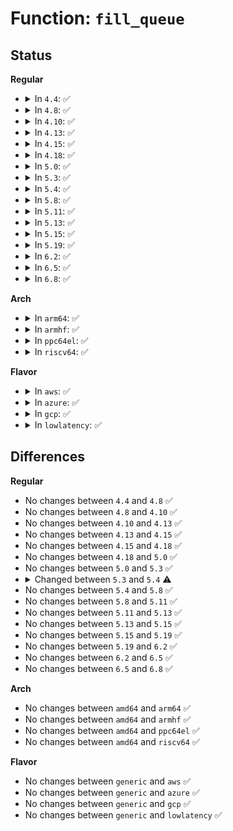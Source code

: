 # Function: <code>fill_queue</code>

## Status
<b>Regular</b>
<ul>
<li>
<details>
<summary>In <code>4.4</code>: ✅</summary>

```c
unsigned int fill_queue(struct virtqueue *vq, spinlock_t *lock);
```

**Collision:** Unique Static

**Inline:** No

**Transformation:** False

**Instances:**

```
In drivers/char/virtio_console.c (ffffffff81517f20)
Location: drivers/char/virtio_console.c:1358
Inline: False
Direct callers:
  - drivers/char/virtio_console.c:virtcons_restore
  - drivers/char/virtio_console.c:virtcons_restore
  - drivers/char/virtio_console.c:add_port
  - drivers/char/virtio_console.c:virtcons_probe
```
**Symbols:**

```
ffffffff81517f20-ffffffff81517fc4: fill_queue (STB_LOCAL)
```
</details>
</li>
<li>
<details>
<summary>In <code>4.8</code>: ✅</summary>

```c
unsigned int fill_queue(struct virtqueue *vq, spinlock_t *lock);
```

**Collision:** Unique Static

**Inline:** No

**Transformation:** False

**Instances:**

```
In drivers/char/virtio_console.c (ffffffff8156ac40)
Location: drivers/char/virtio_console.c:1365
Inline: False
Direct callers:
  - drivers/char/virtio_console.c:virtcons_restore
  - drivers/char/virtio_console.c:virtcons_restore
  - drivers/char/virtio_console.c:virtcons_probe
  - drivers/char/virtio_console.c:add_port
```
**Symbols:**

```
ffffffff8156ac40-ffffffff8156ace4: fill_queue (STB_LOCAL)
```
</details>
</li>
<li>
<details>
<summary>In <code>4.10</code>: ✅</summary>

```c
unsigned int fill_queue(struct virtqueue *vq, spinlock_t *lock);
```

**Collision:** Unique Static

**Inline:** No

**Transformation:** False

**Instances:**

```
In drivers/char/virtio_console.c (ffffffff815973b0)
Location: drivers/char/virtio_console.c:1364
Inline: False
Direct callers:
  - drivers/char/virtio_console.c:virtcons_restore
  - drivers/char/virtio_console.c:virtcons_restore
  - drivers/char/virtio_console.c:virtcons_probe
  - drivers/char/virtio_console.c:add_port
```
**Symbols:**

```
ffffffff815973b0-ffffffff81597454: fill_queue (STB_LOCAL)
```
</details>
</li>
<li>
<details>
<summary>In <code>4.13</code>: ✅</summary>

```c
unsigned int fill_queue(struct virtqueue *vq, spinlock_t *lock);
```

**Collision:** Unique Static

**Inline:** No

**Transformation:** False

**Instances:**

```
In drivers/char/virtio_console.c (ffffffff815ab3d0)
Location: drivers/char/virtio_console.c:1372
Inline: False
Direct callers:
  - drivers/char/virtio_console.c:virtcons_restore
  - drivers/char/virtio_console.c:virtcons_restore
  - drivers/char/virtio_console.c:virtcons_probe
  - drivers/char/virtio_console.c:add_port
```
**Symbols:**

```
ffffffff815ab3d0-ffffffff815ab474: fill_queue (STB_LOCAL)
```
</details>
</li>
<li>
<details>
<summary>In <code>4.15</code>: ✅</summary>

```c
unsigned int fill_queue(struct virtqueue *vq, spinlock_t *lock);
```

**Collision:** Unique Static

**Inline:** No

**Transformation:** False

**Instances:**

```
In drivers/char/virtio_console.c (ffffffff81611d60)
Location: drivers/char/virtio_console.c:1369
Inline: False
Direct callers:
  - drivers/char/virtio_console.c:virtcons_restore
  - drivers/char/virtio_console.c:virtcons_restore
  - drivers/char/virtio_console.c:virtcons_probe
  - drivers/char/virtio_console.c:add_port
```
**Symbols:**

```
ffffffff81611d60-ffffffff81611e04: fill_queue (STB_LOCAL)
```
</details>
</li>
<li>
<details>
<summary>In <code>4.18</code>: ✅</summary>

```c
unsigned int fill_queue(struct virtqueue *vq, spinlock_t *lock);
```

**Collision:** Unique Static

**Inline:** No

**Transformation:** False

**Instances:**

```
In drivers/char/virtio_console.c (ffffffff8164bd40)
Location: drivers/char/virtio_console.c:1368
Inline: False
Direct callers:
  - drivers/char/virtio_console.c:virtcons_restore
  - drivers/char/virtio_console.c:virtcons_restore
  - drivers/char/virtio_console.c:virtcons_probe
  - drivers/char/virtio_console.c:add_port
```
**Symbols:**

```
ffffffff8164bd40-ffffffff8164bddb: fill_queue (STB_LOCAL)
```
</details>
</li>
<li>
<details>
<summary>In <code>5.0</code>: ✅</summary>

```c
unsigned int fill_queue(struct virtqueue *vq, spinlock_t *lock);
```

**Collision:** Unique Static

**Inline:** No

**Transformation:** False

**Instances:**

```
In drivers/char/virtio_console.c (ffffffff81669a20)
Location: drivers/char/virtio_console.c:1341
Inline: False
Direct callers:
  - drivers/char/virtio_console.c:virtcons_restore
  - drivers/char/virtio_console.c:virtcons_restore
  - drivers/char/virtio_console.c:virtcons_probe
  - drivers/char/virtio_console.c:add_port
```
**Symbols:**

```
ffffffff81669a20-ffffffff81669abb: fill_queue (STB_LOCAL)
```
</details>
</li>
<li>
<details>
<summary>In <code>5.3</code>: ✅</summary>

```c
unsigned int fill_queue(struct virtqueue *vq, spinlock_t *lock);
```

**Collision:** Unique Static

**Inline:** No

**Transformation:** False

**Instances:**

```
In drivers/char/virtio_console.c (ffffffff8169f6a0)
Location: drivers/char/virtio_console.c:1328
Inline: False
Direct callers:
  - drivers/char/virtio_console.c:virtcons_restore
  - drivers/char/virtio_console.c:virtcons_restore
  - drivers/char/virtio_console.c:virtcons_probe
  - drivers/char/virtio_console.c:add_port
```
**Symbols:**

```
ffffffff8169f6a0-ffffffff8169f73b: fill_queue (STB_LOCAL)
```
</details>
</li>
<li>
<details>
<summary>In <code>5.4</code>: ✅</summary>

```c
int fill_queue(struct virtqueue *vq, spinlock_t *lock);
```

**Collision:** Unique Static

**Inline:** No

**Transformation:** False

**Instances:**

```
In drivers/char/virtio_console.c (ffffffff816c2430)
Location: drivers/char/virtio_console.c:1328
Inline: False
Direct callers:
  - drivers/char/virtio_console.c:virtcons_restore
  - drivers/char/virtio_console.c:virtcons_restore
  - drivers/char/virtio_console.c:virtcons_probe
  - drivers/char/virtio_console.c:add_port
```
**Symbols:**

```
ffffffff816c2430-ffffffff816c24dc: fill_queue (STB_LOCAL)
```
</details>
</li>
<li>
<details>
<summary>In <code>5.8</code>: ✅</summary>

```c
int fill_queue(struct virtqueue *vq, spinlock_t *lock);
```

**Collision:** Unique Static

**Inline:** No

**Transformation:** False

**Instances:**

```
In drivers/char/virtio_console.c (ffffffff81775fc0)
Location: drivers/char/virtio_console.c:1326
Inline: False
Direct callers:
  - drivers/char/virtio_console.c:virtcons_restore
  - drivers/char/virtio_console.c:virtcons_restore
  - drivers/char/virtio_console.c:virtcons_probe
```
**Symbols:**

```
ffffffff81775fc0-ffffffff817760be: fill_queue (STB_LOCAL)
```
</details>
</li>
<li>
<details>
<summary>In <code>5.11</code>: ✅</summary>

```c
int fill_queue(struct virtqueue *vq, spinlock_t *lock);
```

**Collision:** Unique Static

**Inline:** No

**Transformation:** False

**Instances:**

```
In drivers/char/virtio_console.c (ffffffff81790cf0)
Location: drivers/char/virtio_console.c:1326
Inline: False
Direct callers:
  - drivers/char/virtio_console.c:virtcons_restore
  - drivers/char/virtio_console.c:virtcons_restore
  - drivers/char/virtio_console.c:virtcons_probe
```
**Symbols:**

```
ffffffff81790cf0-ffffffff81790dee: fill_queue (STB_LOCAL)
```
</details>
</li>
<li>
<details>
<summary>In <code>5.13</code>: ✅</summary>

```c
int fill_queue(struct virtqueue *vq, spinlock_t *lock);
```

**Collision:** Unique Static

**Inline:** No

**Transformation:** False

**Instances:**

```
In drivers/char/virtio_console.c (ffffffff81773c90)
Location: drivers/char/virtio_console.c:1326
Inline: False
Direct callers:
  - drivers/char/virtio_console.c:virtcons_restore
  - drivers/char/virtio_console.c:virtcons_restore
  - drivers/char/virtio_console.c:virtcons_probe
```
**Symbols:**

```
ffffffff81773c90-ffffffff81773d8e: fill_queue (STB_LOCAL)
```
</details>
</li>
<li>
<details>
<summary>In <code>5.15</code>: ✅</summary>

```c
int fill_queue(struct virtqueue *vq, spinlock_t *lock);
```

**Collision:** Unique Static

**Inline:** No

**Transformation:** False

**Instances:**

```
In drivers/char/virtio_console.c (ffffffff817fa060)
Location: drivers/char/virtio_console.c:1326
Inline: False
Direct callers:
  - drivers/char/virtio_console.c:virtcons_restore
  - drivers/char/virtio_console.c:virtcons_restore
  - drivers/char/virtio_console.c:virtcons_probe
```
**Symbols:**

```
ffffffff817fa060-ffffffff817fa15e: fill_queue (STB_LOCAL)
```
</details>
</li>
<li>
<details>
<summary>In <code>5.19</code>: ✅</summary>

```c
int fill_queue(struct virtqueue *vq, spinlock_t *lock);
```

**Collision:** Unique Static

**Inline:** No

**Transformation:** False

**Instances:**

```
In drivers/char/virtio_console.c (ffffffff81936fa0)
Location: drivers/char/virtio_console.c:1327
Inline: False
Direct callers:
  - drivers/char/virtio_console.c:virtcons_restore
  - drivers/char/virtio_console.c:virtcons_restore
  - drivers/char/virtio_console.c:virtcons_probe
```
**Symbols:**

```
ffffffff81936fa0-ffffffff819370d5: fill_queue (STB_LOCAL)
```
</details>
</li>
<li>
<details>
<summary>In <code>6.2</code>: ✅</summary>

```c
int fill_queue(struct virtqueue *vq, spinlock_t *lock);
```

**Collision:** Unique Static

**Inline:** No

**Transformation:** False

**Instances:**

```
In drivers/char/virtio_console.c (ffffffff81a96e80)
Location: drivers/char/virtio_console.c:1322
Inline: False
Direct callers:
  - drivers/char/virtio_console.c:virtcons_restore
  - drivers/char/virtio_console.c:virtcons_restore
  - drivers/char/virtio_console.c:virtcons_probe
```
**Symbols:**

```
ffffffff81a96e80-ffffffff81a96fb5: fill_queue (STB_LOCAL)
```
</details>
</li>
<li>
<details>
<summary>In <code>6.5</code>: ✅</summary>

```c
int fill_queue(struct virtqueue *vq, spinlock_t *lock);
```

**Collision:** Unique Static

**Inline:** No

**Transformation:** False

**Instances:**

```
In drivers/char/virtio_console.c (ffffffff81ae2690)
Location: drivers/char/virtio_console.c:1323
Inline: False
Direct callers:
  - drivers/char/virtio_console.c:virtcons_restore
  - drivers/char/virtio_console.c:virtcons_restore
  - drivers/char/virtio_console.c:virtcons_probe
```
**Symbols:**

```
ffffffff81ae2690-ffffffff81ae27c5: fill_queue (STB_LOCAL)
```
</details>
</li>
<li>
<details>
<summary>In <code>6.8</code>: ✅</summary>

```c
int fill_queue(struct virtqueue *vq, spinlock_t *lock);
```

**Collision:** Unique Static

**Inline:** No

**Transformation:** False

**Instances:**

```
In drivers/char/virtio_console.c (ffffffff81b35a80)
Location: drivers/char/virtio_console.c:1291
Inline: False
Direct callers:
  - drivers/char/virtio_console.c:virtcons_restore
  - drivers/char/virtio_console.c:virtcons_restore
  - drivers/char/virtio_console.c:virtcons_probe
```
**Symbols:**

```
ffffffff81b35a80-ffffffff81b35bb5: fill_queue (STB_LOCAL)
```
</details>
</li>
</ul>
<b>Arch</b>
<ul>
<li>
<details>
<summary>In <code>arm64</code>: ✅</summary>

```c
int fill_queue(struct virtqueue *vq, spinlock_t *lock);
```

**Collision:** Unique Static

**Inline:** No

**Transformation:** False

**Instances:**

```
In drivers/char/virtio_console.c (ffff8000108b5018)
Location: drivers/char/virtio_console.c:1328
Inline: False
Direct callers:
  - drivers/char/virtio_console.c:virtcons_restore
  - drivers/char/virtio_console.c:virtcons_restore
  - drivers/char/virtio_console.c:virtcons_probe
  - drivers/char/virtio_console.c:add_port
```
**Symbols:**

```
ffff8000108b5018-ffff8000108b5174: fill_queue (STB_LOCAL)
```
</details>
</li>
<li>
<details>
<summary>In <code>armhf</code>: ✅</summary>

```c
int fill_queue(struct virtqueue *vq, spinlock_t *lock);
```

**Collision:** Unique Static

**Inline:** No

**Transformation:** False

**Instances:**

```
In drivers/char/virtio_console.c (c09af304)
Location: drivers/char/virtio_console.c:1328
Inline: False
Direct callers:
  - drivers/char/virtio_console.c:virtcons_restore
  - drivers/char/virtio_console.c:virtcons_restore
  - drivers/char/virtio_console.c:virtcons_probe
  - drivers/char/virtio_console.c:add_port
```
**Symbols:**

```
c09af304-c09af3c8: fill_queue (STB_LOCAL)
```
</details>
</li>
<li>
<details>
<summary>In <code>ppc64el</code>: ✅</summary>

```c
int fill_queue(struct virtqueue *vq, spinlock_t *lock);
```

**Collision:** Unique Static

**Inline:** No

**Transformation:** False

**Instances:**

```
In drivers/char/virtio_console.c (c00000000094e780)
Location: drivers/char/virtio_console.c:1328
Inline: False
Direct callers:
  - drivers/char/virtio_console.c:virtcons_restore
  - drivers/char/virtio_console.c:virtcons_restore
  - drivers/char/virtio_console.c:virtcons_probe
  - drivers/char/virtio_console.c:add_port
```
**Symbols:**

```
c00000000094e780-c00000000094e96c: fill_queue (STB_LOCAL)
```
</details>
</li>
<li>
<details>
<summary>In <code>riscv64</code>: ✅</summary>

```c
int fill_queue(struct virtqueue *vq, spinlock_t *lock);
```

**Collision:** Unique Static

**Inline:** No

**Transformation:** False

**Instances:**

```
In drivers/char/virtio_console.c (ffffffe0005663d8)
Location: drivers/char/virtio_console.c:1328
Inline: False
Direct callers:
  - drivers/char/virtio_console.c:virtcons_probe
  - drivers/char/virtio_console.c:add_port
```
**Symbols:**

```
ffffffe0005663d8-ffffffe0005664f6: fill_queue (STB_LOCAL)
```
</details>
</li>
</ul>
<b>Flavor</b>
<ul>
<li>
<details>
<summary>In <code>aws</code>: ✅</summary>

```c
int fill_queue(struct virtqueue *vq, spinlock_t *lock);
```

**Collision:** Unique Static

**Inline:** No

**Transformation:** False

**Instances:**

```
In drivers/char/virtio_console.c (ffffffff81687e80)
Location: drivers/char/virtio_console.c:1328
Inline: False
Direct callers:
  - drivers/char/virtio_console.c:virtcons_restore
  - drivers/char/virtio_console.c:virtcons_restore
  - drivers/char/virtio_console.c:virtcons_probe
  - drivers/char/virtio_console.c:add_port
```
**Symbols:**

```
ffffffff81687e80-ffffffff81687f2c: fill_queue (STB_LOCAL)
```
</details>
</li>
<li>
<details>
<summary>In <code>azure</code>: ✅</summary>

```c
int fill_queue(struct virtqueue *vq, spinlock_t *lock);
```

**Collision:** Unique Static

**Inline:** No

**Transformation:** False

**Instances:**

```
In drivers/char/virtio_console.c (ffffffff816659b0)
Location: drivers/char/virtio_console.c:1328
Inline: False
Direct callers:
  - drivers/char/virtio_console.c:virtcons_restore
  - drivers/char/virtio_console.c:virtcons_restore
  - drivers/char/virtio_console.c:virtcons_probe
  - drivers/char/virtio_console.c:add_port
```
**Symbols:**

```
ffffffff816659b0-ffffffff81665a47: fill_queue (STB_LOCAL)
```
</details>
</li>
<li>
<details>
<summary>In <code>gcp</code>: ✅</summary>

```c
int fill_queue(struct virtqueue *vq, spinlock_t *lock);
```

**Collision:** Unique Static

**Inline:** No

**Transformation:** False

**Instances:**

```
In drivers/char/virtio_console.c (ffffffff816b6160)
Location: drivers/char/virtio_console.c:1328
Inline: False
Direct callers:
  - drivers/char/virtio_console.c:virtcons_restore
  - drivers/char/virtio_console.c:virtcons_restore
  - drivers/char/virtio_console.c:virtcons_probe
  - drivers/char/virtio_console.c:add_port
```
**Symbols:**

```
ffffffff816b6160-ffffffff816b6203: fill_queue (STB_LOCAL)
```
</details>
</li>
<li>
<details>
<summary>In <code>lowlatency</code>: ✅</summary>

```c
int fill_queue(struct virtqueue *vq, spinlock_t *lock);
```

**Collision:** Unique Static

**Inline:** No

**Transformation:** False

**Instances:**

```
In drivers/char/virtio_console.c (ffffffff816d0760)
Location: drivers/char/virtio_console.c:1328
Inline: False
Direct callers:
  - drivers/char/virtio_console.c:virtcons_restore
  - drivers/char/virtio_console.c:virtcons_restore
  - drivers/char/virtio_console.c:virtcons_probe
  - drivers/char/virtio_console.c:add_port
```
**Symbols:**

```
ffffffff816d0760-ffffffff816d07fa: fill_queue (STB_LOCAL)
```
</details>
</li>
</ul>

## Differences
<b>Regular</b>
<ul>
<li>
No changes between <code>4.4</code> and <code>4.8</code> ✅
</li>
<li>
No changes between <code>4.8</code> and <code>4.10</code> ✅
</li>
<li>
No changes between <code>4.10</code> and <code>4.13</code> ✅
</li>
<li>
No changes between <code>4.13</code> and <code>4.15</code> ✅
</li>
<li>
No changes between <code>4.15</code> and <code>4.18</code> ✅
</li>
<li>
No changes between <code>4.18</code> and <code>5.0</code> ✅
</li>
<li>
No changes between <code>5.0</code> and <code>5.3</code> ✅
</li>
<li>
<details>
<summary>Changed between <code>5.3</code> and <code>5.4</code> ⚠️</summary>
<ul>
<li>
<b>Return type changed. </b>
<code>unsigned int</code> ➡️ <code>int</code>
</li>
</ul>
</details>
</li>
<li>
No changes between <code>5.4</code> and <code>5.8</code> ✅
</li>
<li>
No changes between <code>5.8</code> and <code>5.11</code> ✅
</li>
<li>
No changes between <code>5.11</code> and <code>5.13</code> ✅
</li>
<li>
No changes between <code>5.13</code> and <code>5.15</code> ✅
</li>
<li>
No changes between <code>5.15</code> and <code>5.19</code> ✅
</li>
<li>
No changes between <code>5.19</code> and <code>6.2</code> ✅
</li>
<li>
No changes between <code>6.2</code> and <code>6.5</code> ✅
</li>
<li>
No changes between <code>6.5</code> and <code>6.8</code> ✅
</li>
</ul>
<b>Arch</b>
<ul>
<li>
No changes between <code>amd64</code> and <code>arm64</code> ✅
</li>
<li>
No changes between <code>amd64</code> and <code>armhf</code> ✅
</li>
<li>
No changes between <code>amd64</code> and <code>ppc64el</code> ✅
</li>
<li>
No changes between <code>amd64</code> and <code>riscv64</code> ✅
</li>
</ul>
<b>Flavor</b>
<ul>
<li>
No changes between <code>generic</code> and <code>aws</code> ✅
</li>
<li>
No changes between <code>generic</code> and <code>azure</code> ✅
</li>
<li>
No changes between <code>generic</code> and <code>gcp</code> ✅
</li>
<li>
No changes between <code>generic</code> and <code>lowlatency</code> ✅
</li>
</ul>
